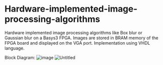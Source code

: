 # Hardware-implemented-image-processing-algorithms
Hardware implemented image processing algorithms like Box blur or Gaussian blur on a Basys3 FPGA. Images are stored in BRAM memory of the FPGA board and displayed on the VGA port. Implementation using VHDL language.

Block Diagram:
![image](https://user-images.githubusercontent.com/92437439/227287849-88da976d-454a-4d71-8e11-868b73bc7fcc.png)
![Untitled](https://user-images.githubusercontent.com/92437439/227288162-17e3c2e8-71fc-48ac-9d38-efd03b4a3c59.png)
